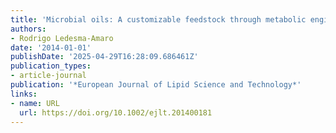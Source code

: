 ```yaml
---
title: 'Microbial oils: A customizable feedstock through metabolic engineering'
authors:
- Rodrigo Ledesma‐Amaro
date: '2014-01-01'
publishDate: '2025-04-29T16:28:09.686461Z'
publication_types:
- article-journal
publication: '*European Journal of Lipid Science and Technology*'
links:
- name: URL
  url: https://doi.org/10.1002/ejlt.201400181
---
```

